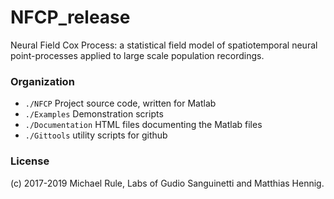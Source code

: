 # NFCP_release


Neural Field Cox Process: a statistical field model of spatiotemporal neural point-processes applied to large scale population recordings.

### Organization

 - `./NFCP` Project source code, written for Matlab
 - `./Examples` Demonstration scripts
 - `./Documentation` HTML files documenting the Matlab files
 - `./Gittools` utility scripts for github
 

### License

(c) 2017-2019 Michael Rule, Labs of Gudio Sanguinetti and Matthias Hennig.